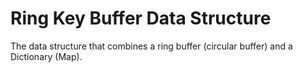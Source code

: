 # Ring Key Buffer Data Structure

The data structure that combines a ring buffer (circular buffer) and a Dictionary (Map).

